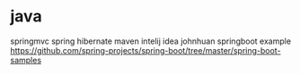 # java
springmvc spring hibernate maven intelij idea johnhuan
springboot example
https://github.com/spring-projects/spring-boot/tree/master/spring-boot-samples
